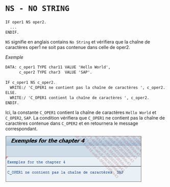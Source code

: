 # **`NS - NO STRING`**

```JS
IF oper1 NS oper2.
  ...
ENDIF.
```

`NS` signifie en anglais contains `No String` et vérifiera que la chaîne de caractères oper1 ne soit pas contenue dans celle de oper2.

_Exemple_

```JS
DATA: c_oper1 TYPE char11 VALUE 'Hello World',
      c_oper2 TYPE char3  VALUE 'SAP'.

IF c_oper1 NS c_oper2.
  WRITE:/ 'C_OPER1 ne contient pas la chaîne de caractères ', c_oper2.
ELSE.
  WRITE:/ 'C_OPER1 contient la chaîne de caractères ', c_oper2.
ENDIF.
```

Ici, la constante `C_OPER1` contient la chaîne de caractères `Hello World` et `C_OPER2`, `SAP`. La condition vérifiera que `C_OPER1` ne contient pas la chaîne de caractères contenue dans `C_OPER2` et en retournera le message correspondant.

![](../99%20-%20Ressources/02_Conditions%20-%2008%20-%2001.png)
